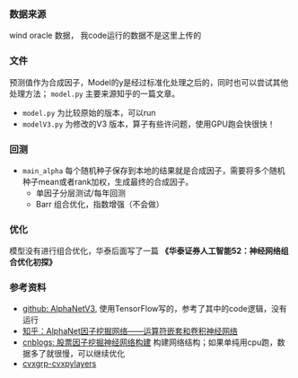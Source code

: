 

### 数据来源

wind oracle 数据， 我code运行的数据不是这里上传的

### 文件

预测值作为合成因子，Model的y是经过标准化处理之后的，同时也可以尝试其他处理方法； `model.py` 主要来源知乎的一篇文章。

- `model.py` 为比较原始的版本，可以run
- `modelV3.py` 为修改的V3 版本，算子有些许问题，使用GPU跑会快很快！

### 回测

- `main_alpha` 每个随机种子保存到本地的结果就是合成因子，需要将多个随机种子mean或者rank加权，生成最终的合成因子。
  - 单因子分层测试/每年回测 
  - Barr 组合优化，指数增强（不会做）


### 优化

模型没有进行组合优化，华泰后面写了一篇  **《华泰证券人工智能52：神经网络组合优化初探》**

### 参考资料

-  [github: AlphaNetV3](https://github.com/Congyuwang/AlphaNetV3), 使用TensorFlow写的，参考了其中的code逻辑，没有运行
-  [知乎：AlphaNet因子挖掘网络——运算符嵌套和卷积神经网络](https://zhuanlan.zhihu.com/p/546110583)
-  [cnblogs: 股票因子挖掘神经网络构建](https://blog.csdn.net/qq_45137571/article/details/118532260) 构建网络结构；如果单纯用cpu跑，数据多了就很慢，可以继续优化
-  [cvxgrp-cvxpylayers](https://www.mianshigee.com/project/cvxgrp-cvxpylayers)
